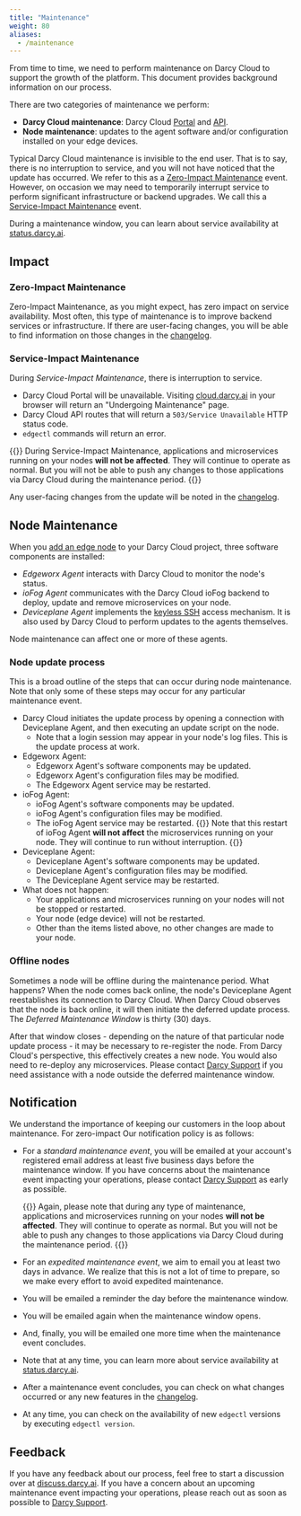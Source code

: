 ```yaml
---
title: "Maintenance"
weight: 80
aliases:
  - /maintenance
---
```

From time to time, we need to perform maintenance on Darcy Cloud to
support the growth of the platform.
This document provides background information on our process.

There are two categories of maintenance we perform:

- **Darcy Cloud maintenance**: Darcy Cloud [Portal](https://cloud.darcy.ai)
  and [API](https://api.darcy.ai).
- **Node maintenance**: updates to the agent software and/or
  configuration installed on your edge devices.

Typical Darcy Cloud maintenance is invisible to the end user. That is to say,
there is no interruption to service, and you will not have noticed that the update
has occurred. We refer to this as a [Zero-Impact Maintenance](#zero-impact-maintenance) event.
However, on occasion
we may need to temporarily interrupt service to perform significant infrastructure
or backend upgrades. We call this a [Service-Impact Maintenance](#service-impact-maintenance) event.

During a maintenance window, you can learn about service availability
at [status.darcy.ai](https://status.darcy.ai).

## Impact

### Zero-Impact Maintenance

Zero-Impact Maintenance, as you might expect, has zero impact on service availability.
Most often, this type of maintenance is to improve backend services or infrastructure.
If there are user-facing changes, you will be able to find information
on those changes in the [changelog](/docs/more/release-notes).

### Service-Impact Maintenance

During _Service-Impact Maintenance_, there is interruption to service.

- Darcy Cloud Portal will be unavailable. Visiting [cloud.darcy.ai](https://cloud.darcy.ai) in
  your browser will return an "Undergoing Maintenance" page.
- Darcy Cloud API routes that will return a `503/Service Unavailable` HTTP status code.
- `edgectl` commands will return an error.

{{<info>}}
During Service-Impact Maintenance, applications and microservices
running on your nodes **will not be affected**. They will continue to operate as normal.
But you will not be able to push any changes to those applications via Darcy Cloud
during the maintenance period.
{{</info>}}

Any user-facing changes from the update will be noted in the [changelog](/docs/more/release-notes).

## Node Maintenance

When you [add an edge node](/docs/cloud/adding-nodes/add-node/) to your Darcy Cloud
project, three software components are installed:

- _Edgeworx Agent_ interacts with Darcy Cloud to monitor the node's status.
- _ioFog Agent_ communicates with the Darcy Cloud ioFog backend to
  deploy, update and remove microservices on your node.
- _Deviceplane Agent_ implements the [keyless SSH](/docs/cloud/node-remote-access/)
  access mechanism. It is also used by Darcy Cloud to perform updates to the agents themselves.

Node maintenance can affect one or more of these agents.

### Node update process

This is a broad outline of the steps that can occur during node maintenance. Note
that only some of these steps may occur for any particular maintenance event.

- Darcy Cloud initiates the update process by opening a connection with Deviceplane Agent,
  and then executing an update script on the node.
  - Note that a login session may appear in your node's log files. This is the update
    process at work.
- Edgeworx Agent:
  - Edgeworx Agent's software components may be updated.
  - Edgeworx Agent's configuration files may be modified.
  - The Edgeworx Agent service may be restarted.
- ioFog Agent:
  - ioFog Agent's software components may be updated.
  - ioFog Agent's configuration files may be modified.
  - The ioFog Agent service may be restarted.
    {{<info>}}
    Note that this restart of ioFog Agent **will not affect** the microservices running on
    your node. They will continue to run without interruption.
    {{</info>}}
- Deviceplane Agent:
  - Deviceplane Agent's software components may be updated.
  - Deviceplane Agent's configuration files may be modified.
  - The Deviceplane Agent service may be restarted.
- What does not happen:
  - Your applications and microservices running on your nodes will not be stopped or restarted.
  - Your node (edge device) will not be restarted.
  - Other than the items listed above, no other changes are made to your node.

### Offline nodes

Sometimes a node will be offline during the maintenance period. What happens?
When the node comes back online, the node's Deviceplane Agent reestablishes its connection
to Darcy Cloud. When Darcy Cloud observes that the node is back online, it will
then initiate the deferred update process. The _Deferred Maintenance Window_ is thirty
(30) days.

After that window closes - depending on the nature of that particular node update
process - it may be necessary to re-register the node. From Darcy Cloud's perspective,
this effectively creates a new node. You would also need to re-deploy any microservices.
Please contact [Darcy Support](mailto:support@darcy.ai) if you need assistance with a node
outside the deferred maintenance window.

## Notification

We understand the importance of keeping our customers in the loop about maintenance.
For zero-impact
Our notification policy is as follows:

- For a _standard maintenance event_, you will be emailed at your account's registered email
  address at least five business days before the maintenance window. If you have concerns
  about the maintenance event impacting your operations, please contact [Darcy Support](mailto:support@darcy.ai)
  as early as possible.

  {{<info>}}
  Again, please note that during any type of maintenance, applications and microservices
  running on your nodes **will not be affected**. They will continue to operate as normal.
  But you will not be able to push any changes to those applications via Darcy Cloud
  during the maintenance period.
  {{</info>}}
- For an _expedited maintenance event_, we aim to email you at least two days in advance. We realize
  that this is not a lot of time to prepare, so we make every effort to avoid expedited maintenance.
- You will be emailed a reminder the day before the maintenance window.
- You will be emailed again when the maintenance window opens.
- And, finally, you will be emailed one more time when the maintenance event concludes.
- Note that at any time, you can learn more about service availability at [status.darcy.ai](https://status.darcy.ai).
- After a maintenance event concludes, you can check on what changes occurred or any new
  features in the [changelog](/docs/more/release-notes).
- At any time, you can check on the availability of new `edgectl` versions by executing `edgectl version`.

## Feedback

If you have any feedback about our process, feel free to start a discussion over
at [discuss.darcy.ai](https://discuss.darcy.ai). If you have a concern about an upcoming
maintenance event impacting your operations, please reach out as soon as possible
to [Darcy Support](mailto:support@darcy.ai).
